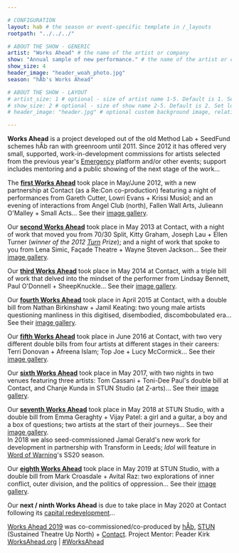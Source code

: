 ```yaml
---

# CONFIGURATION
layout: hab # the season or event-specific template in /_layouts
rootpath: "../../../"

# ABOUT THE SHOW - GENERIC
artist: "Works Ahead" # the name of the artist or company
show: "Annual sample of new performance." # the name of the artist or company
show_size: 4
header_image: "header_woah_photo.jpg"   
season: "hÅb's Works Ahead"

# ABOUT THE SHOW - LAYOUT
# artist_size: 1 # optional - size of artist name 1-5. Default is 1. Set longer names to lower values
# show_size: 2 # optional - size of show name 2-5. Default is 2. Set longer names to lower values
# header_image: "header.jpg" # optional custom background image, relative to current page

---
```

**Works Ahead** is a project developed out of the old Method Lab + SeedFund schemes hÅb ran with greenroom until 2011. Since 2012 it has offered very small, supported, work-in-development commissions for artists selected from the previous year's [Emergency](/hab/emergency) platform and/or other events; support includes mentoring and a public showing of the next stage of the work…       
        
The **[first Works Ahead](/archive/2012-woah)** took place in May/June 2012, with a new partnership at Contact (as a Re:Con co-production) featuring a night of performances from Gareth Cutter, Lowri Evans + Krissi Musiol; and an evening of interactions from Angel Club (north), Fallen Wall Arts, Julieann O'Malley + Small Acts… See their [image gallery](/galleries/2012-woah).        
        
Our **[second Works Ahead](/archive/2013-worksahead)** took place in May 2013 at Contact, with a night of work that moved you from 70/30 Split, Kitty Graham, Joseph Lau + Ellen Turner (*winner of the 2012 [Turn](/hab/turn) Prize*); and a night of work that spoke to you from Lena Simic, Façade Theatre + Wayne Steven Jackson… See their [image gallery](/galleries/2013-woah).        
       
Our **[third Works Ahead](/archive/2014-worksahead)** took place in May 2014 at Contact, with a triple bill of work that delved into the mindset of the performer from Lindsay Bennett, Paul O'Donnell + SheepKnuckle… See their [image gallery](/galleries/2014-woah).        
        
Our **[fourth Works Ahead](/archive/2015-worksahead)** took place in April 2015 at Contact, with a double bill from Nathan Birkinshaw + Jamil Keating: two young male artists questioning manliness in this digitised, disembodied, discombobulated era… See their [image gallery](/galleries/2015-woah).          
           
Our **[fifth Works Ahead](/archive/2016-worksahead)** took place in June 2016 at Contact, with two very different double bills from four artists at different stages in their careers: Terri Donovan + Afreena Islam; Top Joe + Lucy McCormick… See their [image gallery](/galleries/2016-woah).             
          
Our **[sixth Works Ahead](/archive/2017-worksahead)** took place in May 2017, with two nights in two venues featuring three artists: Tom Cassani + Toni-Dee Paul's double bill at Contact, and Chanje Kunda in STUN Studio (at Z-arts)… See their [image gallery](/galleries/2017-woah).                 
                 
Our **[seventh Works Ahead](/archive/2018-worksahead)** took place in May 2018 at STUN Studio, with a double bill from Emma Geraghty + Vijay Patel: a girl and a guitar, a boy and a box of questions; two artists at the start of their journeys… See their [image gallery](/galleries/2018-woah).<br>In 2018 we also seed-commissioned Jamal Gerald's new work for development in partnership with Transform in Leeds; *Idol* will feature in [Word of Warning](/)'s SS20 season.            
              
Our **[eighth Works Ahead](/archive/2019-worksahead)** took place in May 2019 at STUN Studio, with a double bill from Mark Croasdale + Avital Raz: two explorations of inner conflict, outer division, and the politics of oppression… See their [image gallery](/galleries/2019-woah).          

Our **next / ninth Works Ahead** is due to take place in May 2020 at Contact following its <a href="http://contactmcr.com/support-us/makingcontact" target="_blank">capital redevelopment</a>…          
            
[Works Ahead 2019](/archive/2019-worksahead) was co-commissioned/co-produced by [hÅb](/hab), <a href="http://stunlive.com" target="_blank">STUN</a> (Sustained Theatre Up North) + <a href="http://contactmcr.com" target="_blank">Contact</a>. Project Mentor: Peader Kirk          
<a href="http://worksahead.org" target="_blank">WorksAhead.org</a> | <a href="http://twitter.com/hashtag/WorksAhead" target="_blank">#WorksAhead</a>
